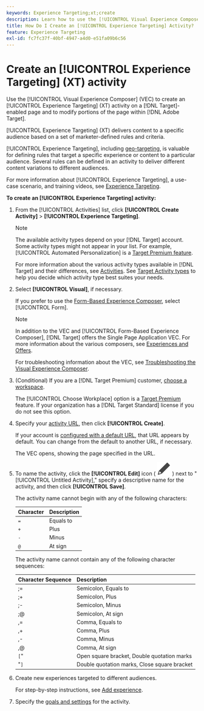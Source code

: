 ```yaml
---
keywords: Experience Targeting;xt;create
description: Learn how to use the [!UICONTROL Visual Experience Composer] (VEC) in [!DNL Adobe Target] to create an [!UICONTROL Experience Targeting] (XT) activity.
title: How Do I Create an [!UICONTROL Experience Targeting] Activity?
feature: Experience Targeting
exl-id: fc7fc37f-40bf-4947-a4d0-e51fa09b6c56
---
```

# Create an [!UICONTROL Experience Targeting] (XT) activity

Use the [!UICONTROL Visual Experience Composer] (VEC) to create an [!UICONTROL Experience Targeting] (XT) activity on a [!DNL Target]-enabled page and to modify portions of the page within [!DNL Adobe Target].

[!UICONTROL Experience Targeting] (XT) delivers content to a specific audience based on a set of marketer-defined rules and criteria.

[!UICONTROL Experience Targeting], including [geo-targeting](/help/main/c-target/c-audiences/c-target-rules/geo.md), is valuable for defining rules that target a specific experience or content to a particular audience. Several rules can be defined in an activity to deliver different content variations to different audiences.

For more information about [!UICONTROL Experience Targeting], a use-case scenario, and training videos, see [Experience Targeting](/help/main/c-activities/t-experience-target/experience-target.md).

**To create an [!UICONTROL Experience Targeting] activity:**

1. From the [!UICONTROL Activities] list, click **[!UICONTROL Create Activity]** > **[!UICONTROL Experience Targeting]**.

   >[!NOTE]
   >
   >The available activity types depend on your [!DNL Target] account. Some activity types might not appear in your list. For example, [!UICONTROL Automated Personalization] is a [Target Premium feature](/help/main/c-intro/intro.md#premium).
   >
   >For more information about the various activity types available in [!DNL Target] and their differences, see [Activities](/help/main/c-activities/activities.md#concept_D317A95A1AB54674BA7AB65C7985BA03). See [Target Activity types](/help/main/c-activities/target-activities-guide.md) to help you decide which activity type best suites your needs.

1. Select **[!UICONTROL Visual]**, if necessary.

   If you prefer to use the [Form-Based Experience Composer](/help/main/c-experiences/form-experience-composer.md), select [!UICONTROL Form].

   >[!NOTE]
   >
   >In addition to the VEC and [!UICONTROL Form-Based Experience Composer], [!DNL Target] offers the Single Page Application VEC. For more information about the various composers, see [Experiences and Offers](/help/main/c-experiences/experiences.md).
   >
   >For troubleshooting information about the VEC, see [Troubleshooting the Visual Experience Composer](/help/main/c-experiences/c-visual-experience-composer/r-troubleshoot-composer/troubleshoot-composer.md).

1. (Conditional) If you are a [!DNL Target Premium] customer, [choose a workspace](/help/main/administrating-target/c-user-management/property-channel/property-channel.md).

   The [!UICONTROL Choose Workplace] option is a [Target Premium](/help/main/c-intro/intro.md) feature. If your organization has a [!DNL Target Standard] license if you do not see this option.

1. Specify your [activity URL](/help/main/c-activities/t-experience-target/t-xt-create/xt-activity-url.md#concept_D28549AAA0A14E3BB5F05F32BE8ABC90), then click **[!UICONTROL Create]**.

   If your account is [configured with a default URL](/help/main/administrating-target/visual-experience-composer-set-up.md), that URL appears by default. You can change from the default to another URL, if necessary.

   The VEC opens, showing the page specified in the URL.

1. To name the activity, click the **[!UICONTROL Edit]** icon ( ![Edit icon](/help/main/assets/icons/Edit.svg) ) next to "[!UICONTROL Untitled Activity]," specify a descriptive name for the activity, and then click **[!UICONTROL Save]**.

   The activity name cannot begin with any of the following characters:

   | Character | Description |
   |--- |--- |
   |`=`|Equals to|
   |`+`|Plus|
   |`-`|Minus|
   |`@`|At sign|

   The activity name cannot contain any of the following character sequences:

   | Character Sequence | Description |
   |--- |--- |
   |;=|Semicolon, Equals to|
   |;+|Semicolon, Plus|
   |;-|Semicolon, Minus|
   |;@|Semicolon, At sign|
   |,=|Comma, Equals to|
   |,+|Comma, Plus|
   |,-|Comma, Minus|
   |,@|Comma, At sign|
   |`[`"|Open square bracket, Double quotation marks|
   |"`]`|Double quotation marks, Close square bracket|

1. Create new experiences targeted to different audiences.

   For step-by-step instructions, see [Add experience](/help/main/c-activities/t-experience-target/t-xt-create/xt-add-experience.md).

1. Specify the [goals and settings](/help/main/c-activities/t-experience-target/t-xt-create/xt-goals-and-settings.md#reference_B25389FD6F3A4989801E740364B089CC) for the activity.
